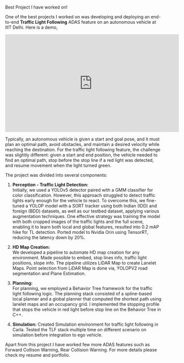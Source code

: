 
Best Project I have worked on!

One of the best projects I worked on was developing and deploying an end-to-end **Traffic Light Following** ADAS feature on an autonomous vehicle at IIIT Delhi. Here is a demo,

<div class="col-md-6">
    <iframe width="560" height="315" src="https://www.youtube.com/embed/Yhju9OP4RS8" frameborder="0" allow="accelerometer; autoplay; clipboard-write; encrypted-media; gyroscope; picture-in-picture" allowfullscreen></iframe>
</div>

Typically, an autonomous vehicle is given a start and goal pose, and it must plan an optimal path, avoid obstacles, and maintain a desired velocity while reaching the destination. For the traffic light following feature, the challenge was slightly different: given a start and end position, the vehicle needed to find an optimal path, stop before the stop line if a red light was detected, and resume movement when the light turned green.

The project was divided into several components:

1. **Perception - Traffic Light Detection:**  
   Initially, we used a YOLOv5 detector paired with a GMM classifier for color classification. However, this approach struggled to detect traffic lights early enough for the vehicle to react. To overcome this, we fine-tuned a YOLOP model with a SORT tracker using both Indian (IDD) and foreign (BDD) datasets, as well as our testbed dataset, applying various augmentation techniques. One effective strategy was training the model with both cropped images of the traffic lights and the full scene, enabling it to learn both local and global features, resulted into 0.2 mAP hike for TL detection. Ported model to Nvidia Orin using TensorRT, reducing the latency down by 20%.

2. **HD Map Creation:**  
   We developed a pipeline to automate HD map creation for any environment. Made possible to embed, stop lines info, traffic light positions, slope info.  The pipeline utilizes LiDAR Map to create Lanelet Maps. Point selection from LiDAR Map is done via, YOLOPV2 road segmentation and Plane Estimation.

3. **Planning:**  
   For planning, we employed a Behavior Tree framework for the traffic light following logic. The planning stack consisted of a spline-based local planner and a global planner that computed the shortest path using lanelet maps and an occupancy grid. I implemented the stopping profile that stops the vehicle in red light before stop line on the Behavior Tree in C++.

4. **Simulation:**
	Created Simulation environment for traffic light following in Carla. Tested the TLF stack multiple time on different scenario on simulation before integration to ego vehicle. 		

Apart from this project I have worked few more ADAS features such as Forward Collison Warning, Rear Collision Warning. For more details please check my resume and portfolio.
